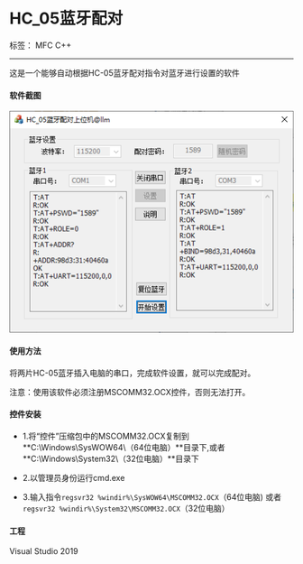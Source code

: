# HC_05蓝牙配对

标签： MFC C++

---

这是一个能够自动根据HC-05蓝牙配对指令对蓝牙进行设置的软件

 #### 软件截图
 
![软件截图](doc/HC_05.png)

 #### 使用方法
 
 将两片HC-05蓝牙插入电脑的串口，完成软件设置，就可以完成配对。
 
 注意：使用该软件必须注册MSCOMM32.OCX控件，否则无法打开。

 #### 控件安装

- 1.将“控件”压缩包中的MSCOMM32.OCX复制到**C:\Windows\SysWOW64\（64位电脑）**目录下,或者 **C:\Windows\System32\（32位电脑）**目录下

- 2.以管理员身份运行cmd.exe

- 3.输入指令`regsvr32 %windir%\SysWOW64\MSCOMM32.OCX`（64位电脑)
或者 `regsvr32 %windir%\System32\MSCOMM32.OCX`（32位电脑）

#### 工程

Visual Studio 2019

